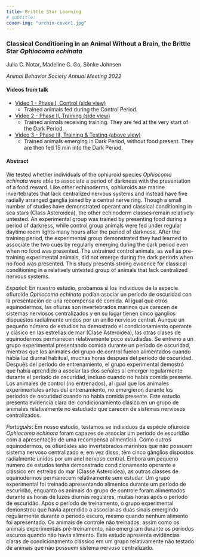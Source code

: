 ```yaml
---
title: Brittle Star Learning
# subtitle:
cover-img: "urchin-cover1.jpg"
---
```


### Classical Conditioning in an Animal Without a Brain, the Brittle Star _Ophiocoma echinata_
Julia C. Notar, Madeline C. Go, Sönke Johnsen

_Animal Behavior Society Annual Meeting 2022_

#### Videos from talk

+ [Video 1 - Phase I, Control (side view)](https://drive.google.com/file/d/1BdepLeiv8twff2DqwZiK5MdKE0uO0hbf/view?usp=sharing)
  + Trained animals fed during the Control Period.
+ [Video 2 - Phase II, Training (side view)](https://drive.google.com/file/d/1hv-ghzmD1RkSM7M38uhp1fSrJARabFUc/view?usp=sharing)
  + Trained animals receiving training. They are fed at the very start of the Dark Period.
+ [Video 3 - Phase III, Training & Testing (above view)](https://drive.google.com/file/d/1TRzsjfaryJMMs0usAEqYzG_qRPDKqLyN/view?usp=sharing)
  + Trained animals emerging in Dark Period, without food present. They are then fed 15 min into the Dark Period.

#### Abstract

We tested whether individuals of the ophiuroid species _Ophiocoma echinata_ were able to associate a period of darkness with the presentation of a food reward. Like other echinoderms, ophiuroids are marine invertebrates that lack centralized nervous systems and instead have five radially arranged ganglia joined by a central nerve ring. Though a small number of studies have demonstrated operant and classical conditioning in sea stars (Class Asteroidea), the other echinoderm classes remain relatively untested. An experimental group was trained by presenting food during a period of darkness, while control group animals were fed under regular daytime room lights many hours after the period of darkness. After the training period, the experimental group demonstrated they had learned to associate the two cues by regularly emerging during the dark period even when no food was presented. The untrained control animals, as well as pre-training experimental animals, did not emerge during the dark periods when no food was presented. This study presents strong evidence for classical conditioning in a relatively untested group of animals that lack centralized nervous systems.

_Español_:
En nuestro estudio, probamos si los individuos de la especie ofiuroide _Ophiocoma echinata_ podían asociar un período de oscuridad con la presentación de una recompensa de comida. Al igual que otros equinodermos, las ofiuras son invertebrados marinos que carecen de sistemas nerviosos centralizados y en su lugar tienen cinco ganglios dispuestos radialmente unidos por un anillo nervioso central. Aunque un pequeño número de estudios ha demostrado el condicionamiento operante y clásico en las estrellas de mar (Clase Asteroidea), las otras clases de equinodermos permanecen relativamente poco estudiadas. Se entrenó a un grupo experimental presentando comida durante un período de oscuridad, mientras que los animales del grupo de control fueron alimentados cuando había luz diurnal habitual, muchas horas despues del periodo de oscuridad.  Después del período de entrenamiento, el grupo experimental demostró que había aprendido a asociar las dos señales al emerger regularmente durante el período de oscuridad, incluso cuando no había comida presente. Los animales de control (no entrenados), al igual que los animales experimentales antes del entrenamiento, no emergieron durante los períodos de oscuridad cuando no había comida presente. Este estudio presenta evidencia clara del condicionamiento clásico en un grupo de animales relativamente no estudiado que carecen de sistemas nerviosos centralizados.

_Português_:
Em nosso estudio, testamos se indivíduos da espécie ofiuroide _Ophiocoma echinata_ foram capazes de associar um período de escuridão com a apresentação de uma recompensa alimentícia. Como outros equinodermos, os ofiuróides são invertebrados marinhos que não possuem sistema nervoso centralizado e, em vez disso, têm cinco gânglios dispostos radialmente unidos por um anel nervoso central. Embora um pequeno número de estudos tenha demonstrado condicionamento operante e clássico em estrelas do mar (Classe Asteroidea), as outras classes de equinodermos permanecem relativamente sem estudar. Um grupo experimental foi treinado apresentando alimentos durante um período de escuridão, enquanto os animais do grupo de controle foram alimentados durante as horas de luzes diurnas regulares, muitas horas após o período de escuridão. Após o período de treinamento, o grupo experimental demonstrou que havia aprendido a associar as duas sinais emergindo regularmente durante o período escuro, mesmo quando nenhum alimento foi apresentado. Os animais de controle não treinados, assim como os animais experimentais pré-treinamento, não emergiram durante os períodos escuros quando não havia alimento. Este estudo apresenta evidências claras de condicionamento clássico em um grupo relativamente não testado de animais que não possuem sistema nervoso centralizado.
